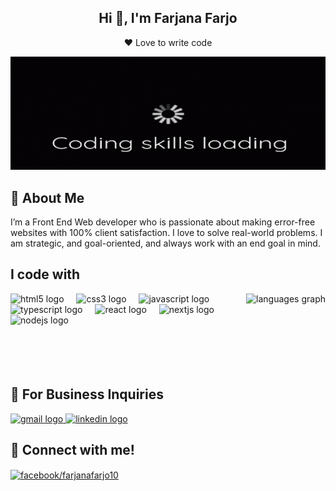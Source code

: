 
<h2 align="center"> Hi 👋, I'm Farjana Farjo</h2>
<p align="center">
  ❤️ Love to write code
</p>

![Project Banner](https://github.com/farjanafarjo10/farjanafarjo10/blob/main/banner.gif)


<h2 align="left">🚀 About Me</h2>

<p>I’m a Front End Web developer who is passionate about making error-free websites with 100% client satisfaction. I love to solve real-world problems. I am strategic, and goal-oriented, and always work with an end goal in mind.</p>

<h2 align="left">I code with</h2>


<img align="right" src="https://github-readme-stats.vercel.app/api/top-langs?username=farjanafarjo10&locale=en&hide_title=false&layout=compact&card_width=320&langs_count=5&theme=dracula&hide_border=false" height="120" alt="languages graph"  />


<div align="left">
<img src="https://cdn.jsdelivr.net/gh/devicons/devicon/icons/html5/html5-original.svg" height="40" alt="html5 logo"  />
  <img width="12" />
  <img src="https://cdn.jsdelivr.net/gh/devicons/devicon/icons/css3/css3-original.svg" height="40" alt="css3 logo"  />
  <img width="12" />
  <img src="https://cdn.jsdelivr.net/gh/devicons/devicon/icons/javascript/javascript-original.svg" height="40" alt="javascript logo"  />
  <img width="12" />
  <img src="https://cdn.jsdelivr.net/gh/devicons/devicon/icons/typescript/typescript-original.svg" height="40" alt="typescript logo"  />
  <img width="12" />
  <img src="https://cdn.jsdelivr.net/gh/devicons/devicon/icons/react/react-original.svg" height="40" alt="react logo"  />
  <img width="12" />
  <img src="https://cdn.jsdelivr.net/gh/devicons/devicon/icons/nextjs/nextjs-original.svg" height="40" alt="nextjs logo"  />
  <img width="12" />
  <img src="https://cdn.jsdelivr.net/gh/devicons/devicon/icons/nodejs/nodejs-original.svg" height="40" alt="nodejs logo"  />
  <img width="12" />
</div>
<br clear="both">
<h2 align="left">📧 For Business Inquiries</h2>

<div align="left">
<a href="mailto:farjanafarjo10@gmail.com">
<img src="https://img.shields.io/static/v1?message=Gmail&logo=gmail&label=&color=D14836&logoColor=white&labelColor=&style=for-the-badge" height="35" alt="gmail logo"  />
</a>
<a href="#">
<img src="https://img.shields.io/static/v1?message=LinkedIn&logo=linkedin&label=&color=0077B5&logoColor=white&labelColor=&style=for-the-badge" height="35" alt="linkedin logo"  />
</a>
</div>

<h2 align="left">🏹 Connect with me!</h2>

<p align="left">
<a href="https://fb.com/farjanafarjo10" target="blank"><img align="center" src="https://raw.githubusercontent.com/rahuldkjain/github-profile-readme-generator/master/src/images/icons/Social/facebook.svg" alt="facebook/farjanafarjo10" height="30" width="40" /></a>
</p>



